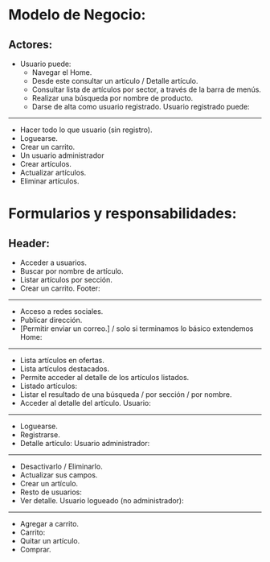 Modelo de Negocio:
==================
Actores:
----------
- Usuario puede:
  - Navegar el Home.
  - Desde este consultar un artículo / Detalle artículo.
  - Consultar lista de artículos por sector, a través de la barra de menús.
  - Realizar una búsqueda por nombre de producto.
  - Darse de alta como usuario registrado.
Usuario registrado puede:
------------------------
  - Hacer todo lo que usuario (sin registro).
  - Loguearse.
  - Crear un carrito.
  - Un usuario administrador
  - Crear artículos.
  - Actualizar artículos.
  - Eliminar artículos.

Formularios y responsabilidades:
================================
Header:
-------
  - Acceder a usuarios.
  - Buscar por nombre de artículo.
  - Listar artículos por sección.
  - Crear un carrito.
Footer:
-------
  - Acceso a redes sociales.
  - Publicar dirección.
  - [Permitir enviar un correo.] / solo si terminamos lo básico extendemos
Home:
-----
  - Lista artículos en ofertas.
  - Lista artículos destacados.
  - Permite acceder al detalle de los artículos listados.
  - Listado artículos:
  - Listar el resultado de una búsqueda / por sección / por nombre.
  - Acceder al detalle del artículo.
Usuario:
--------
  - Loguearse.
  - Registrarse.
  - Detalle artículo:
Usuario administrador:
----------------------
  - Desactivarlo / Eliminarlo.
  - Actualizar sus campos.
  - Crear un artículo.
  - Resto de usuarios:
  - Ver detalle.
Usuario logueado (no administrador):
------------------------------------
  - Agregar a carrito.
  - Carrito:
  - Quitar un artículo.
  - Comprar.
